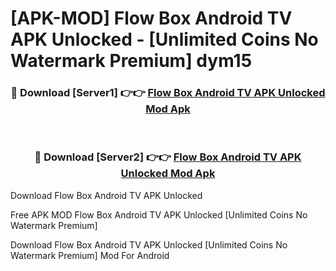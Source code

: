 # [APK-MOD] Flow Box Android TV APK Unlocked - [Unlimited Coins No Watermark Premium] dym15



<div align="center">
<h3>🔴 Download [Server1] 👉👉 <a href="https://momento.my/?title=Flow_Box_Android_TV_APK_Unlocked">Flow Box Android TV APK Unlocked Mod Apk</a></h3><br>

<h3>🔴 Download [Server2] 👉👉 <a href="https://momento.my/?title=Flow_Box_Android_TV_APK_Unlocked">Flow Box Android TV APK Unlocked Mod Apk</a></h3>
</div>



Download Flow Box Android TV APK Unlocked 

Free APK MOD Flow Box Android TV APK Unlocked [Unlimited Coins No Watermark Premium]

Download Flow Box Android TV APK Unlocked [Unlimited Coins No Watermark Premium] Mod For Android

